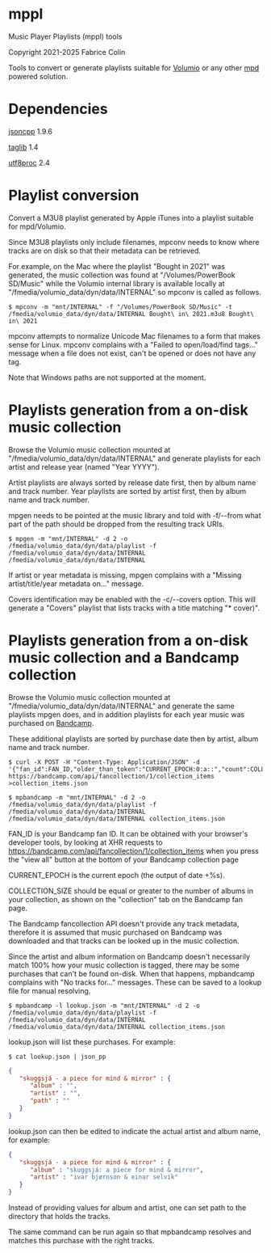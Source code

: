 # mppl
Music Player Playlists (mppl) tools

Copyright 2021-2025 Fabrice Colin <fabrice dot colin at gmail dot com>

Tools to convert or generate playlists suitable for [Volumio](https://volumio.com/en/) or any other [mpd](https://www.musicpd.org/) powered solution.

# Dependencies

[jsoncpp](https://github.com/open-source-parsers/jsoncpp) 1.9.6

[taglib](http://taglib.github.io/) 1.4

[utf8proc](http://julialang.org/utf8proc/) 2.4

# Playlist conversion

Convert a M3U8 playlist generated by Apple iTunes into a playlist suitable for mpd/Volumio.

Since M3U8 playlists only include filenames, mpconv needs to know where tracks are on disk so that their metadata can be retrieved.

For example, on the Mac where the playlist "Bought in 2021" was generated, the music collection was found at "/Volumes/PowerBook SD/Music" while the Volumio internal library is available locally at "/fmedia/volumio_data/dyn/data/INTERNAL" so mpconv is called as follows.

```shell
$ mpconv -m "mnt/INTERNAL" -f "/Volumes/PowerBook SD/Music" -t /fmedia/volumio_data/dyn/data/INTERNAL Bought\ in\ 2021.m3u8 Bought\ in\ 2021
```

mpconv attempts to normalize Unicode Mac filenames to a form that makes sense for Linux. mpconv complains with a "Failed to open/load/find tags..." message when a file does not exist, can't be opened or does not have any tag.

Note that Windows paths are not supported at the moment.

# Playlists generation from a on-disk music collection

Browse the Volumio music collection mounted at "/fmedia/volumio_data/dyn/data/INTERNAL" and generate playlists for each artist and release year (named "Year YYYY").

Artist playlists are always sorted by release date first, then by album name and track number. Year playlists are sorted by artist first, then by album name and track number.

mpgen needs to be pointed at the music library and told with -f/--from what part of the path should be dropped from the resulting track URIs.

```shell
$ mpgen -m "mnt/INTERNAL" -d 2 -o /fmedia/volumio_data/dyn/data/playlist -f /fmedia/volumio_data/dyn/data/INTERNAL /fmedia/volumio_data/dyn/data/INTERNAL
```

If artist or year metadata is missing, mpgen complains with a "Missing artist/title/year metadata on..." message.

Covers identification may be enabled with the -c/--covers option. This will generate a "Covers" playlist that lists tracks with a title matching "* cover)".

# Playlists generation from a on-disk music collection and a Bandcamp collection

Browse the Volumio music collection mounted at "/fmedia/volumio_data/dyn/data/INTERNAL" and generate the same playlists mpgen does, and in addition playlists for each year music was purchased on [Bandcamp](https://bandcamp.com/).

These additional playlists are sorted by purchase date then by artist, album name and track number.

```shell
$ curl -X POST -H "Content-Type: Application/JSON" -d '{"fan_id":FAN_ID,"older_than_token":"CURRENT_EPOCH:0:a::","count":COLLECTION_SIZE}' https://bandcamp.com/api/fancollection/1/collection_items >collection_items.json

$ mpbandcamp -m "mnt/INTERNAL" -d 2 -o /fmedia/volumio_data/dyn/data/playlist -f /fmedia/volumio_data/dyn/data/INTERNAL /fmedia/volumio_data/dyn/data/INTERNAL collection_items.json
```

FAN_ID is your Bandcamp fan ID. It can be obtained with your browser's developer tools, by looking at XHR requests to https://bandcamp.com/api/fancollection/1/collection_items when you press the "view all" button at the bottom of your Bandcamp collection page

CURRENT_EPOCH is the current epoch (the output of date +%s).

COLLECTION_SIZE should be equal or greater to the number of albums in your collection, as shown on the "collection" tab on the Bandcamp fan page.

The Bandcamp fancollection API doesn't provide any track metadata, therefore it is assumed that music purchased on Bandcamp was downloaded and that tracks can be looked up in the music collection.

Since the artist and album information on Bandcamp doesn't necessarily match 100% how your music collection is tagged, there may be some purchases that can't be found on-disk. When that happens, mpbandcamp complains with "No tracks for..." messages. These can be saved to a lookup file for manual resolving.

```shell
$ mpbandcamp -l lookup.json -m "mnt/INTERNAL" -d 2 -o /fmedia/volumio_data/dyn/data/playlist -f /fmedia/volumio_data/dyn/data/INTERNAL /fmedia/volumio_data/dyn/data/INTERNAL collection_items.json
```

lookup.json will list these purchases. For example:

```shell
$ cat lookup.json | json_pp
```

```json
{
   "skuggsjá - a piece for mind & mirror" : {
      "album" : "",
      "artist" : "",
      "path" : ""
   }
}
```

lookup.json can then be edited to indicate the actual artist and album name, for example:

```json
{
   "skuggsjá - a piece for mind & mirror" : {
      "album" : "skuggsjá: a piece for mind & mirror",
      "artist" : "ivar bjørnson & einar selvik"
   }
}
```

Instead of providing values for album and artist, one can set path to the directory that holds the tracks.

The same command can be run again so that mpbandcamp resolves and matches this purchase with the right tracks.

